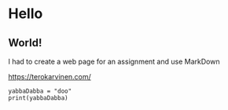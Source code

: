 # Hello
## World!

I had to create a web page for an assignment and use MarkDown

https://terokarvinen.com/


    yabbaDabba = "doo"
    print(yabbaDabba)

